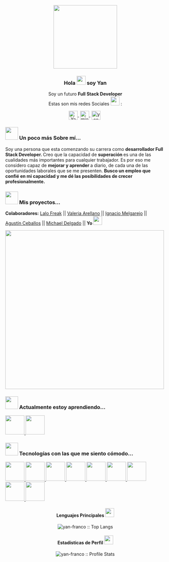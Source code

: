 <p align="center" width="300">
  <img align="center" width="200" src="https://user-images.githubusercontent.com/89053178/215668595-ab1b40aa-5302-4286-980a-84092ff9dbe1.gif"/>
  <h3 align="center">Hola <img width="28px" src="https://user-images.githubusercontent.com/89053178/215655745-434ee625-f6bb-47b2-87f5-3e8a0e4609b6.png"/> soy Yan</h3>


<p align="center"> Soy un futuro <strong> Full Stack Developer </strong> <br /> Estas son mis redes Sociales <img width="28px" src="https://user-images.githubusercontent.com/89053178/215655984-0f16248d-e085-4da7-8413-cb891b913870.png"/> : </p>
<p align="center">
  <a href="https://www.linkedin.com/in/yan-franco-mieles-genez-793a261b5/" target="blank" style="margin-right: 4px">
    <img align="center" src="https://cdn.jsdelivr.net/npm/simple-icons@3.0.1/icons/linkedin.svg" alt="Yan-Franco" height="28px" width="28px"/>
  </a>
  <a href="https://www.instagram.com/mieles_yan/" target="blank" style="margin-right: 4px">
    <img align="center" src="https://cdn.jsdelivr.net/npm/simple-icons@3.0.1/icons/instagram.svg" alt="mieles_yan" height="28px" width="28px"/>
  </a>
  
  <a href="https://portafolio-chi-ten.vercel.app/" target="blank" style="margin-right: 4px">
    <img align="center" src="https://user-images.githubusercontent.com/89053178/218570590-b0d69412-59d4-4f61-baff-0c2934a7d4a1.png" alt="yan franco" height="28px" width="28px"/>
  </a>
</p>


### <img width="40px" src="https://user-images.githubusercontent.com/89053178/215656158-7632cd18-9862-4d49-9e41-715dd5b1b3a1.png"/> Un poco más Sobre mí...

<p>Soy una persona que esta comenzando su carrera como <strong> desarrollador Full Stack Developer. </strong>
Creo que la capacidad de <strong> superación </strong> es una de las cualidades más importantes para cualquier trabajador. Es por eso me considero capaz de <strong> mejorar y aprender </strong> a diario, de cada una de las oportunidades laborales que se me presenten.
<strong> Busco un empleo que confié en mi capacidad y me dé las posibilidades de crecer profesionalmente. </strong> </p>

### <img width="40px" src="https://user-images.githubusercontent.com/89053178/215807829-493b59a7-fd4d-4751-ba46-d0fe56d57230.png"/> Mis proyectos...

<strong>Colaboradores:</strong> <a href="https://github.com/LaloFreak">Lalo Freak</a> || <a href="https://github.com/ValeriaArellano0011">Valeria Arellano</a> || <a href="https://github.com/IgnacioMelgarejo">Ignacio Melgarejo</a> || <br/> <a href="https://github.com/Agustin197">Agustín Ceballos</a> || <a href="https://github.com/EstebanDelgado7">Michael Delgado</a> || <strong> Yo </strong> <img width="28px" src="https://user-images.githubusercontent.com/89053178/215813403-94e1338d-a831-4ac3-b821-294bf732c0bd.png"/>

<a href="https://tv.laruinarecords.cl/browser" title="La Ruina Tv">
  <img src="https://user-images.githubusercontent.com/89053178/215808883-94a1b331-4190-4cd9-81e2-374a356e2630.png" width="500"/>
</a>

### <img width="40px" src="https://user-images.githubusercontent.com/89053178/215656414-e0163eb2-2822-43a7-aea0-18d3752d4f89.png"/> Actualmente estoy aprendiendo...

<a href="https://www.typescriptlang.org/" title="TypeScript">
  <img src="https://user-images.githubusercontent.com/89053178/215649759-ed37e025-7349-4d93-ae5d-0edb11791e17.png" width="60"/>
</a>

<a href="https://www.python.org/" title="Python">
  <img src="https://user-images.githubusercontent.com/89053178/215649801-f844f75b-ba4d-44a9-8a80-c11ae8329ff1.png" width="60"/>
</a>


### <img width="40px" src="https://user-images.githubusercontent.com/89053178/215656796-ee93fb75-c2ef-4801-8078-6a17fb839939.png"/> Tecnologías con las que me siento cómodo...

<a href="https://www.javascript.com/" title="JavaScript">
  <img src="https://user-images.githubusercontent.com/89053178/215643440-c216e46b-2649-4fdd-8771-2c959f8638f7.png" width="60"/>
</a>

<a href="https://html.com/" title="HTML">
  <img src="https://user-images.githubusercontent.com/89053178/215643852-55e43c8d-7b03-42ee-8935-28c6ad3aa811.png" width="60"/>
</a>

<a href="https://lenguajecss.com/css/introduccion/que-es-css/" title="CSS">
  <img src="https://user-images.githubusercontent.com/89053178/215644771-c2e12906-64fa-4e36-9430-9da4d0b68576.png" width="60"/>
</a>

<a href="https://es.reactjs.org/" title="ReactJS">
  <img src="https://user-images.githubusercontent.com/89053178/215645253-a22c644c-7f7d-438f-8329-4e4d898d6cef.png" width="60"/>
</a>

<a href="https://es.redux.js.org/" title="Redux">
  <img src="https://user-images.githubusercontent.com/89053178/215646181-bcfb83b0-9849-49a0-99f2-42c5cd31341e.png" width="60"/>
</a>

<a href="https://nodejs.org/es/about/" title="Node">
  <img src="https://user-images.githubusercontent.com/89053178/215646667-9f54a10a-9721-4ed0-9604-10190fbf0a78.png" width="60"/>
</a>

<a href="https://expressjs.com/es/" title="Express">
  <img src="https://user-images.githubusercontent.com/89053178/215647682-20931452-5228-4af6-b66c-998cb27a93e5.png" width="60"/>
</a>

<a href="https://www.postgresql.org/about/" title="PostgresSQL">
  <img src="https://user-images.githubusercontent.com/89053178/215648005-248ca08e-47a3-4b56-8084-0c076062217e.png" width="60"/>
</a>

<a href="https://getbootstrap.com/" title="Bootstrap">
  <img src="https://user-images.githubusercontent.com/89053178/215665674-158f45b9-80a0-474a-83cc-c0a23e3d935f.png" width="60"/>
</a>

<h4 align="center">Lenguajes Principales <img width="28px" src="https://user-images.githubusercontent.com/89053178/215658487-837b1c87-4437-4242-8bcf-6799912baaf4.png"/> </h4>

<p align="center"><img src="https://github-readme-stats.vercel.app/api/top-langs/?username=yan-franco&langs_count=10&theme=tokyonight&layout=compact" alt="yan-franco :: Top Langs" /></p>

<h4 align="center">Estadísticas de Perfil <img width="28px" src="https://user-images.githubusercontent.com/89053178/215658630-f7dabb2e-ec23-42e6-adb2-5aee693faed9.png"/></h4>

<p align="center"><img src="https://github-readme-stats.vercel.app/api?username=yan-franco&show_icons=true&theme=synthwave" alt="yan-franco :: Profile Stats" /></p>


